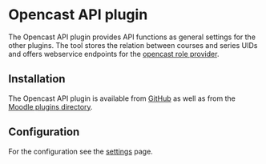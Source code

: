 # Opencast API plugin

The Opencast API plugin provides API functions as general settings for the other plugins. The tool stores the relation between courses and series UIDs and offers webservice endpoints for the [opencast role provider](https://docs.opencast.org/develop/admin/#configuration/security.user.moodle/).

## Installation

The Opencast API plugin is available from [GitHub](https://github.com/Opencast-Moodle/moodle-tool_opencast/releases) as well as from the [Moodle plugins directory](https://moodle.org/plugins/tool_opencast).

## Configuration

For the configuration see the [settings](settings.md) page.
